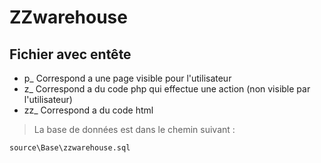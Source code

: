 # ZZwarehouse

## Fichier avec entête 

* p_  Correspond a une page visible pour l'utilisateur
* z_  Correspond a du code php qui effectue une action (non visible par l'utilisateur)
* zz_ Correspond a du code html

> La base de données est dans le chemin suivant :

```
source\Base\zzwarehouse.sql
```
